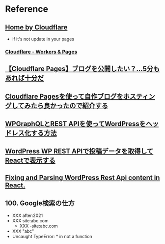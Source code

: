 # Reference
## [Home by Cloudflare](https://ms-685.pages.dev/)
- if it's not update in your pages
### [Cloudflare - Workers & Pages](https://dash.cloudflare.com/270f9cb49aae52f6601a8f8cca96bda0/workers-and-pages)


## [【Cloudflare Pages】ブログを公開したい？...5分もあれば十分だ](https://zenn.dev/rivine/articles/2023-06-23-deploy-hugo-to-cloudflare-pages)
## [Cloudflare Pagesを使って自作ブログをホスティングしてみたら良かったので紹介する](https://note.com/dev_makuake/n/naf6aa6ee2c37)

## [WPGraphQLとREST APIを使ってWordPressをヘッドレス化する方法](https://kinsta.com/jp/blog/wpgraphql-vs-wp-rest-api/)
## [WordPress WP REST APIで投稿データを取得してReactで表示する](https://note.com/armada3524/n/n1bb6b51373f0)
## [Fixing and Parsing WordPress Rest Api content in React.](https://since1979.dev/fixing-and-parsing-wordpress-rest-api-content-in-react/)

## 100. Google検索の仕方
- XXX after:2021
- XXX site:abc.com 
  - XXX -site:abc.com
- XXX "abc"
- Uncaught TypeError: * in not a function